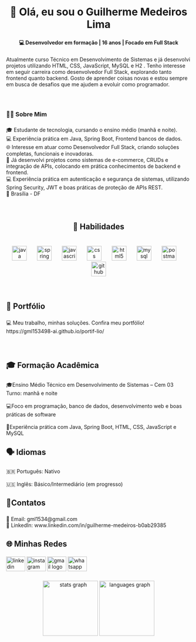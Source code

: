 <h1 align="center">👋 Olá, eu sou o Guilherme Medeiros Lima</h1>

###

<h4 align="center">💻 Desenvolvedor em formação | 16 anos | Focado em Full Stack</h4>

###

<p align="left">Atualmente curso Técnico em Desenvolvimento de Sistemas e já desenvolvi projetos utilizando HTML, CSS, JavaScript, MySQL e H2 . Tenho interesse em seguir carreira como desenvolvedor Full Stack, explorando tanto frontend quanto backend. Gosto de aprender coisas novas e estou sempre em busca de desafios que me ajudem a evoluir como programador.</p>

###
<br clear="both">

<h3 align="left">👨‍💻 Sobre Mim</h3>

###
<p align="left">🎓 Estudante de tecnologia, cursando o ensino médio (manhã e noite).<br>💻 Experiência prática em Java, Spring Boot, Frontend bancos de dados.<br>🌐 Interesse em atuar como Desenvolvedor Full Stack, criando soluções completas, funcionais e inovadoras.<br>📂 Já desenvolvi projetos como sistemas de e-commerce, CRUDs e integração de APIs, colocando em prática conhecimentos de backend e frontend.<br>💻 Experiência prática em autenticação e segurança de sistemas, utilizando Spring Security, JWT e boas práticas de proteção de APIs REST.<br>📍 Brasília - DF</p>

###

<br clear="both">

<h2 align="center">🚀 Habilidades</h2>

###

<br clear="both">

<div align="center">
  <img src="https://cdn.jsdelivr.net/gh/devicons/devicon/icons/java/java-original-wordmark.svg" height="40" alt="java logo"  />
  <img width="20" />
  <img src="https://cdn.jsdelivr.net/gh/devicons/devicon/icons/spring/spring-original.svg" height="40" alt="spring logo"  />
  <img width="20" />
  <img src="https://cdn.jsdelivr.net/gh/devicons/devicon/icons/javascript/javascript-original.svg" height="40" alt="javascript logo"  />
  <img width="20" />
  <img src="https://cdn.jsdelivr.net/gh/devicons/devicon/icons/css3/css3-plain-wordmark.svg" height="40" alt="css logo"  />
  <img width="20" />
  <img src="https://cdn.jsdelivr.net/gh/devicons/devicon/icons/html5/html5-plain-wordmark.svg" height="40" alt="html5 logo"  />
  <img width="20" />
  <img src="https://cdn.jsdelivr.net/gh/devicons/devicon/icons/mysql/mysql-original.svg" height="40" alt="mysql logo"  />
  <img width="20" />
  <img src="https://skillicons.dev/icons?i=postman" height="40" alt="postman logo"  />
  <img width="20" />
  <img src="https://cdn.simpleicons.org/github/181717" height="40" alt="github logo"  />
</div>

###

<br clear="both">

<h2 align="left">📌 Portfólio</h2>

###

<p align="left">💻 Meu trabalho, minhas soluções. Confira meu portfólio!<br>https://gml153498-ai.github.io/portif-lio/</p>

###

<br clear="both">

<h2 align="left">🎓 Formação Acadêmica</h2>

###

<p align="left">🎓Ensino Médio Técnico em Desenvolvimento de Sistemas – Cem 03<br>Turno: manhã e noite<br><br>💻Foco em programação, banco de dados, desenvolvimento web e boas práticas de software<br><br>🚀Experiência prática com Java, Spring Boot, HTML, CSS, JavaScript e MySQL</p>

###

<h2 align="left">🗣️ Idiomas</h2>

###

<p align="left">🇧🇷 Português: Nativo<br><br>🇺🇸 Inglês: Básico/Intermediário (em progresso)</p>

###

<h2 align="left">📌Contatos</h2>

###

<p align="left">📧 Email: gml1534@gmail.com<br>💼 LinkedIn: www.linkedin.com/in/guilherme-medeiros-b0ab29385</p>

###

<h2 align="left">🌐 Minhas Redes</h2>

###

<div align="left">
  <img src="https://raw.githubusercontent.com/maurodesouza/profile-readme-generator/master/src/assets/icons/social/linkedin/default.svg" width="52" height="40" alt="linkedin logo"  />
  <img src="https://raw.githubusercontent.com/maurodesouza/profile-readme-generator/master/src/assets/icons/social/instagram/default.svg" width="52" height="40" alt="instagram logo"  />
  <img src="https://raw.githubusercontent.com/maurodesouza/profile-readme-generator/master/src/assets/icons/social/gmail/default.svg" width="52" height="40" alt="gmail logo"  />
  <img src="https://raw.githubusercontent.com/maurodesouza/profile-readme-generator/master/src/assets/icons/social/whatsapp/default.svg" width="52" height="40" alt="whatsapp logo"  />
</div>

###

<div align="center">
  <img src="https://github-readme-stats.vercel.app/api?username=gml153498-ai&hide_title=false&hide_rank=false&show_icons=true&include_all_commits=true&count_private=true&disable_animations=false&theme=dracula&locale=en&hide_border=false&order=1" height="150" alt="stats graph"  />
  <img src="https://github-readme-stats.vercel.app/api/top-langs?username=gml153498-ai&locale=en&hide_title=false&layout=compact&card_width=320&langs_count=5&theme=dracula&hide_border=false&order=2" height="150" alt="languages graph"  />
</div>

###
